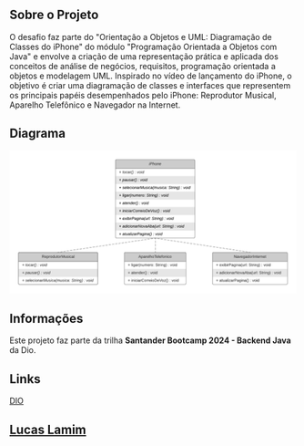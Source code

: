 <h2>Sobre o Projeto </h2>

O desafio faz parte do "Orientação a Objetos e UML: Diagramação de Classes do iPhone" do módulo "Programação Orientada a Objetos com Java" e envolve a criação de uma representação prática e aplicada dos conceitos de análise de negócios, requisitos, programação orientada a objetos e modelagem UML. Inspirado no vídeo de lançamento do iPhone, o objetivo é criar uma diagramação de classes e interfaces que representem os principais papéis desempenhados pelo iPhone: Reprodutor Musical, Aparelho Telefônico e Navegador na Internet.

<h2>Diagrama</h2>

<img src="https://raw.githubusercontent.com/lukaslamim/Trilha-Java-B-sico---uml---iphone/703af47f6ef3c1407be6678153b5d6aaaffe53d5/267805634-41fe4f44-de90-4dd7-a87f-3b5514aae46b.png">

<h2>Informações </h2>

Este projeto faz parte da trilha **Santander Bootcamp 2024 - Backend Java** da Dio.

<h2>Links </h2>

[DIO](https://www.dio.me/)

<h2><a href="https://github.com/lukaslamim"> Lucas Lamim </a></h2>

